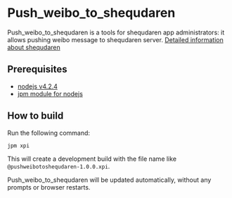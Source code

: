 Push_weibo_to_shequdaren
=======================
 
Push_weibo_to_shequdaren is a tools for shequdaren app administrators: it allows pushing weibo message to shequdaren server. [Detailed information about shequdaren](http://115.28.150.213/)

Prerequisites
-------------
* [nodejs v4.2.4](https://nodejs.org/en/download/)
* [jpm module for nodejs](https://developer.mozilla.org/en-US/Add-ons/SDK/Tools/jpm#Installation)

How to build
------------

Run the following command:

    jpm xpi

This will create a development build with the file name like `@pushweibotoshequdaren-1.0.0.xpi`.


Push_weibo_to_shequdaren will be updated automatically, without any prompts or browser restarts.
